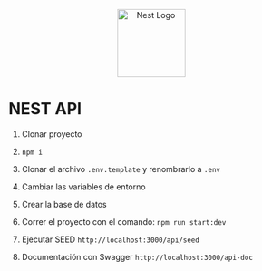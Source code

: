 <p align="center">
  <a href="http://nestjs.com/" target="blank"><img src="https://nestjs.com/img/logo-small.svg" width="120" alt="Nest Logo" /></a>
</p>


# NEST API
1. Clonar proyecto
2. ```npm i```
3. Clonar el archivo ```.env.template``` y renombrarlo a ```.env```
4. Cambiar las variables de entorno
5. Crear la base de datos
6. Correr el proyecto con el comando: ```npm run start:dev```
7. Ejecutar SEED 
```http://localhost:3000/api/seed```

8. Documentación con Swagger 
```http://localhost:3000/api-doc```